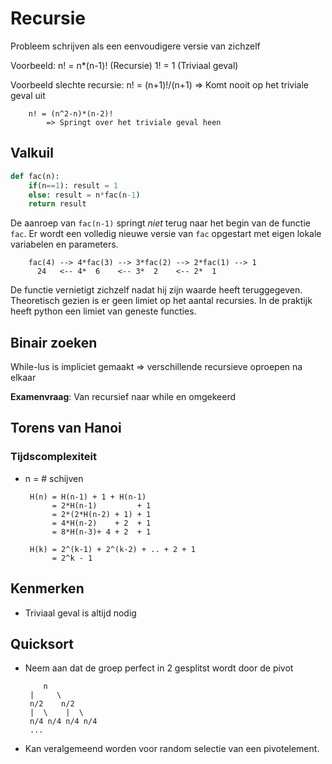 # Recursie

Probleem schrijven als een eenvoudigere versie van zichzelf

Voorbeeld:
        n! = n*(n-1)!   (Recursie)
        1! = 1          (Triviaal geval)


Voorbeeld slechte recursie:
        n! = (n+1)!/(n+1)
            => Komt nooit op het triviale geval uit
        
        n! = (n^2-n)*(n-2)!
            => Springt over het triviale geval heen

## Valkuil

```python
def fac(n):
    if(n==1): result = 1
    else: result = n*fac(n-1)
    return result
```

De aanroep van `fac(n-1)` springt *niet* terug naar het begin van de functie `fac`.
Er wordt een volledig nieuwe versie van `fac` opgestart met eigen lokale variabelen en parameters.

        fac(4) --> 4*fac(3) --> 3*fac(2) --> 2*fac(1) --> 1
          24   <-- 4*  6    <-- 3*  2    <-- 2*  1

De functie vernietigt zichzelf nadat hij zijn waarde heeft teruggegeven.
Theoretisch gezien is er geen limiet op het aantal recursies.
In de praktijk heeft python een limiet van geneste functies.

## Binair zoeken

While-lus is impliciet gemaakt => verschillende recursieve oproepen na elkaar

**Examenvraag**: Van recursief naar while en omgekeerd

## Torens van Hanoi

### Tijdscomplexiteit

 * n = # schijven
 
        H(n) = H(n-1) + 1 + H(n-1)
             = 2*H(n-1)         + 1
             = 2*(2*H(n-2) + 1) + 1
             = 4*H(n-2)    + 2  + 1
             = 8*H(n-3)+ 4 + 2  + 1
             
        H(k) = 2^(k-1) + 2^(k-2) + .. + 2 + 1
             = 2^k - 1
             
## Kenmerken

 * Triviaal geval is altijd nodig

## Quicksort

 * Neem aan dat de groep perfect in 2 gesplitst wordt door de pivot

           n
        |     \
        n/2    n/2
        |  \    |  \
        n/4 n/4 n/4 n/4
        ...
  * Kan veralgemeend worden voor random selectie van een pivotelement.

